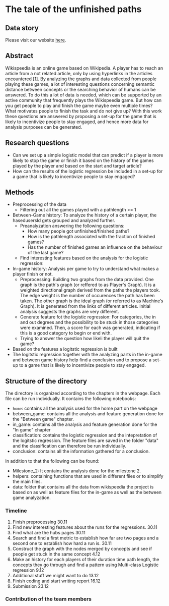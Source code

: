 # The tale of the unfinished paths

## Data story

Please visit our website [here](https://melsjagt.github.io/ada-template-website/).

## Abstract

Wikispeedia is an online game based on Wikipedia. A player has to reach an article from a not related article, only by using hyperlinks in the articles encountered [[1]](http://infolab.stanford.edu/~west1/pubs/West-Pineau-Precup_IJCAI-09.pdf). By analyzing the graphs and data collected from people playing these games, a lot of interesting questions concerning semantic distance between concepts or the searching behavior of humans can be answered. To do this a lot of data is needed, which can be supported by an active community that frequently plays the Wikispeedia game. But how can you get people to play and finish the game maybe even multiple times? What motivates people to finish the task and do not give up? With this work these questions are answered by proposing a set-up for the game that is likely to incentivize people to stay engaged, and hence more data for analysis purposes can be generated.


## Research questions

   -  Can we set up a simple logistic model that can predict if a player is more likely to stop the game or finish it based on the history of the games played by the         player and based on the start and target article?
   -  How can the results of the logistic regression be included in a set-up for a game that is likely to incentivize people to stay engaged?


## Methods

   -  Preprocessing of the data
      -  Filtering out all the games played with a pathlength >= 1
   -  Between-Game history: To analyze the history of a certain player, the hasedusersId gets grouped and analyzed further.
      -  Preanalyzation answering the following questions:
         - How many people got unfinished/finished paths? 
         - How is the pathlength associated with the fraction of finished games?
         - Has the number of finished games an influence on the behaviour of the last game?
      -  Find interesting features based on the analysis for the logistic regression:
   -  In-game history: Analysis per game to try to understand what makes a player finish or not.
      -  Preprocessing: Building two graphs from the data provided. One graph is the path's graph (or reffered to as Player's Graph). It is a weighted directional              graph derived from the paths the players took. The edge weight is the number of occurences the path has been taken. The other graph is the ideal graph (or              referred to as  Machine’s Graph). It is generated from the links of different articles. Initial analysis suggests the graphs are very different.
      -  Generate feature fot the logistic regression: For categories, the in and out degrees and the possibility to be stuck in those categories were examined. Then,          a score for each was generated, indicating if this is a good category to begin or end with.
      -  Trying to answer the question how likeli the player will quit the game?
   -  Based on the features a logitstic regression is built
   -  The logitstic regression together with the analyzing parts in the in-game and between game history help find a conclusion and to propose a set-up to a game that       is likely to incentivize people to stay engaged. 

## Structure of the directory

The directory is organized according to the chapters in the webpage. Each file can be run individually. It contains the following notebooks:
   -  `home`: contains all the analysis used for the home part on the webpage
   -  between_game: contains all the analysis and feature generation done for the "Between game" chapter. 
   -  in_game: contains all the analysis and feature generation done for the "In game" chapter
   -  classification: contains the logistic regression and the intepretation of the logitstic regression. The feature files are saved in the folder "data" and the           classification can therefore be run individually.
   -  conclusion: contains all the information gathered for a conclusion.

In addition to that the following can be found:
   -  Milestone_2: It contains the analysis done for the milestone 2.
   -  helpers: containing functions that are used in different files or to simplify the main files. 
   -  data: folder that contains all the data from wikispeedia the project is based on as well as feature files for the in-game as well as the between game                   analyzation.


### Timeline
1. Finish preprocessing 30.11
1. Find new interesting features about the runs for the regressions. 30.11
1. Find what are the hubs pages 30.11
1. Search and find a first metric to establish how far are two pages and a second one to establish how hard a run is. 30.11
1. Construct the graph with the nodes merged by concepts and see if people get stuck in the same concept 4.12
1. Make an history for each players of their duration time path length, the concepts they go through and find a pattern using Multi-class Logistic regression 9.12
1. Additional stuff we might want to do 13.12
1. Finish coding and start writing report 16.12
1. Submission 23.12

### Contribution of the team members



